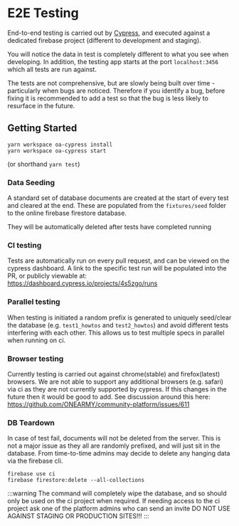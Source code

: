 # E2E Testing

End-to-end testing is carried out by [Cypress](https://www.cypress.io/), and executed against a dedicated firebase project (different to development and staging). 

You will notice the data in test is completely different to what you see when developing. In addition, the testing app starts at the port `localhost:3456` which all tests are run against.

The tests are not comprehensive, but are slowly being built over time - particularly when bugs are noticed. Therefore if you identify a bug, before fixing it is recommended to add a test so that the bug is less likely to resurface in the future.

## Getting Started
```
yarn workspace oa-cypress install
yarn workspace oa-cypress start
```
(or shorthand `yarn test`)

### Data Seeding
A standard set of database documents are created at the start of every test and cleared at the end. These are populated from the `fixtures/seed` folder to the online firebase firestore database. 

They will be automatically deleted after tests have completed running

### CI testing
Tests are automatically run on every pull request, and can be viewed on the cypress dashboard. A link to the specific test run will be populated into the PR, or publicly viewable at: https://dashboard.cypress.io/projects/4s5zgo/runs

### Parallel testing
When testing is initiated a random prefix is generated to uniquely seed/clear the database (e.g. `test1_howtos` and `test2_howtos`) and avoid different tests interfering with each other. This allows us to test multiple specs in parallel when running on ci.

### Browser testing
Currently testing is carried out against chrome(stable) and firefox(latest) browsers. We are not able to support any additional browsers (e.g. safari) via ci as they are not currently supported by cypress. If this changes in the future then it would be good to add. See discussion around this here: https://github.com/ONEARMY/community-platform/issues/611

### DB Teardown
In case of test fail, documents will not be deleted from the server. This is not a major issue as they all are randomly prefixed, and will just sit in the database. From time-to-time admins may decide to delete any hanging data via the firebase cli. 
```
firebase use ci
firebase firestore:delete --all-collections
```
:::warning
The command will completely wipe the database, and so should only be used on the ci project when required. If needing access to the ci project ask one of the platform admins who can send an invite
DO NOT USE AGAINST STAGING OR PRODUCTION SITES!!!
:::